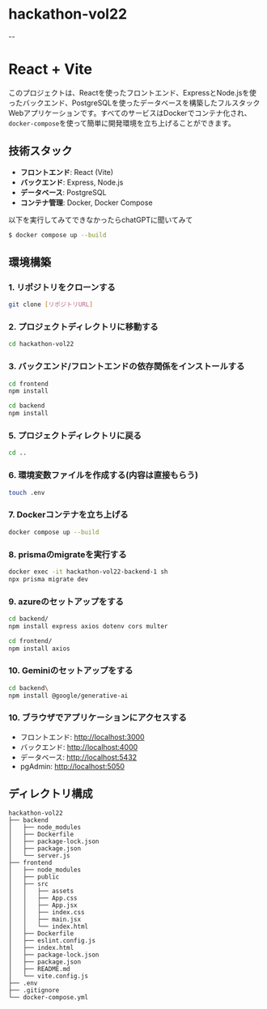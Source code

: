 # hackathon-vol22
--

# React + Vite

このプロジェクトは、Reactを使ったフロントエンド、ExpressとNode.jsを使ったバックエンド、PostgreSQLを使ったデータベースを構築したフルスタックWebアプリケーションです。すべてのサービスはDockerでコンテナ化され、`docker-compose`を使って簡単に開発環境を立ち上げることができます。

## 技術スタック

- **フロントエンド**: React (Vite)
- **バックエンド**: Express, Node.js
- **データベース**: PostgreSQL
- **コンテナ管理**: Docker, Docker Compose

以下を実行してみてできなかったらchatGPTに聞いてみて
```bash
$ docker compose up --build
```
## 環境構築

### 1. リポジトリをクローンする
```bash
git clone [リポジトリURL]
```
### 2. プロジェクトディレクトリに移動する
```bash
cd hackathon-vol22
```
### 3. バックエンド/フロントエンドの依存関係をインストールする
```bash
cd frontend
npm install
```
```bash
cd backend
npm install
```

### 5. プロジェクトディレクトリに戻る
```bash
cd ..
```

### 6. 環境変数ファイルを作成する(内容は直接もらう)
```bash
touch .env
```

### 7. Dockerコンテナを立ち上げる
```bash
docker compose up --build
```

### 8. prismaのmigrateを実行する
```bash
docker exec -it hackathon-vol22-backend-1 sh
npx prisma migrate dev
```

### 9. azureのセットアップをする
```bash
cd backend/
npm install express axios dotenv cors multer

cd frontend/
npm install axios
```

### 10. Geminiのセットアップをする
```bash
cd backend\
npm install @google/generative-ai
```

### 10. ブラウザでアプリケーションにアクセスする
- フロントエンド: [http://localhost:3000](http://localhost:3000)
- バックエンド: [http://localhost:4000](http://localhost:4000)
- データベース: [http://localhost:5432](http://localhost:5432)
- pgAdmin: [http://localhost:5050](http://localhost:5050)


## ディレクトリ構成
```
hackathon-vol22
├── backend
│   ├── node_modules
│   ├── Dockerfile
│   ├── package-lock.json
│   ├── package.json
│   └── server.js
├── frontend
│   ├── node_modules
│   ├── public
│   ├── src
│   │   ├── assets
│   │   ├── App.css
│   │   ├── App.jsx
│   │   ├── index.css
│   │   ├── main.jsx
│   │   └── index.html
│   ├── Dockerfile
│   ├── eslint.config.js
│   ├── index.html
│   ├── package-lock.json
│   ├── package.json
│   ├── README.md
│   └── vite.config.js
├── .env
├── .gitignore
└── docker-compose.yml
```

